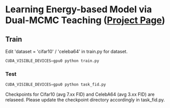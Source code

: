 # Learning Energy-based Model via Dual-MCMC Teaching ([Project Page](https://jcui1224.github.io/dual-MCMC-proj/))



## Train
Edit 'dataset = 'cifar10' / 'celeba64' in train.py for dataset. 
```python
CUDA_VISIBLE_DEVICES=gpu0 python train.py
```

### Test

```python
CUDA_VISIBLE_DEVICES=gpu0 python task_fid.py
```

Checkpoints for Cifar10 (avg 7.xx FID) and CelebA64 (avg 3.xx FID) are relaseed. Please update the checkpoint directory accordingly in task_fid.py.



